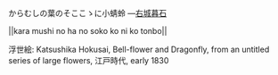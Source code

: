 からむしの葉のそここゝに小蜻蛉
—[右城暮石](https://ja.wikipedia.org/wiki/右城暮石)

||kara mushi no ha no soko ko ni ko tonbo||

浮世絵: Katsushika Hokusai, Bell-flower and Dragonfly, from an untitled series of large flowers, 江戸時代, early 1830